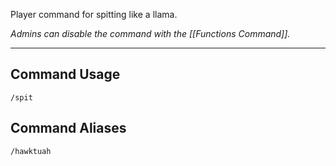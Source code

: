 Player command for spitting like a llama.

_Admins can disable the command with the [[Functions Command]]._

---
## Command Usage
`/spit`

## Command Aliases
`/hawktuah`